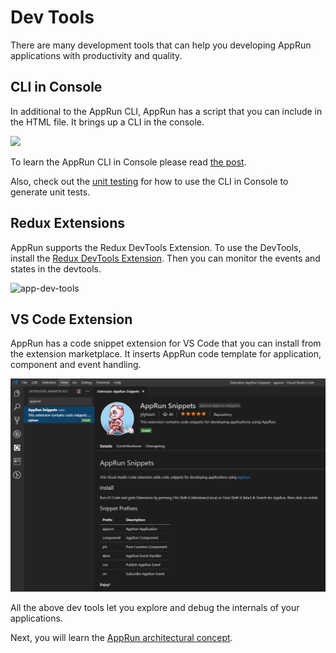 # Dev Tools

There are many development tools that can help you developing AppRun applications with productivity and quality.

## CLI in Console

In additional to the AppRun CLI, AppRun has a script that you can include in the HTML file. It brings up a CLI in the console.

![](https://res.cloudinary.com/practicaldev/image/fetch/s--5p8ESaes--/c_limit%2Cf_auto%2Cfl_progressive%2Cq_auto%2Cw_880/https://thepracticaldev.s3.amazonaws.com/i/khumq8np94i5uwo9bwn1.png)

To learn the AppRun CLI in Console please read [the post](https://dev.to/yysun/make-cli-run-in-the-console-42ho).

Also, check out the [unit testing](11-unit-testing) for how to use the CLI in Console to generate unit tests.

## Redux Extensions

AppRun supports the Redux DevTools Extension. To use the DevTools, install the [Redux DevTools Extension](https://github.com/zalmoxisus/redux-devtools-extension). Then you can monitor the events and states in the devtools.

![app-dev-tools](imgs/apprun-dev-tools.gif)

## VS Code Extension

AppRun has a code snippet extension for VS Code that you can install from the extension marketplace. It inserts AppRun code template for application, component and event handling.

![app-dev-tools](imgs/apprun-vscode-extension.png)

All the above dev tools let you explore and debug the internals of your applications.

Next, you will learn the [AppRun architectural concept](04-architecture).